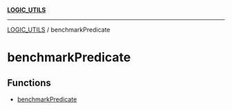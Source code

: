 [**LOGIC_UTILS**](../README.md)

***

[LOGIC_UTILS](../README.md) / benchmarkPredicate

# benchmarkPredicate

## Functions

- [benchmarkPredicate](functions/benchmarkPredicate.md)
